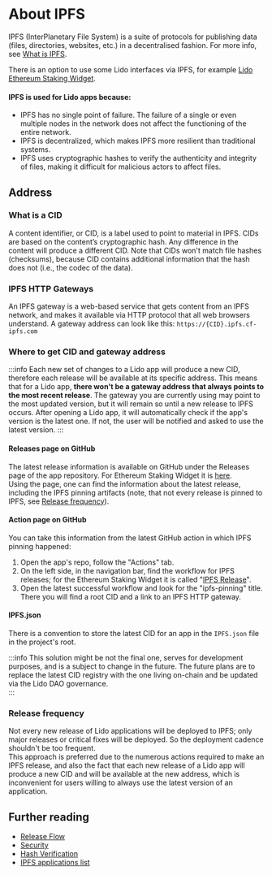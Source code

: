 # About IPFS

IPFS (InterPlanetary File System) is a suite of protocols for publishing data (files, directories, websites, etc.) in a decentralised fashion.
For more info, see [What is IPFS](https://docs.ipfs.tech/concepts/what-is-ipfs/).

There is an option to use some Lido interfaces via IPFS, for example [Lido Ethereum Staking Widget](https://github.com/lidofinance/ethereum-staking-widget).

#### IPFS is used for Lido apps because:
- IPFS has no single point of failure. The failure of a single or even multiple nodes in the network does not affect the functioning of the entire network.
- IPFS is decentralized, which makes IPFS more resilient than traditional systems.
- IPFS uses cryptographic hashes to verify the authenticity and integrity of files, making it difficult for malicious actors to affect files.

## Address
### What is a CID
A content identifier, or CID, is a label used to point to material in IPFS. CIDs are based on the content’s cryptographic hash.
Any difference in the content will produce a different CID.
Note that CIDs won't match file hashes (checksums), because CID contains additional information that the hash does not (i.e., the codec of the data).

### IPFS HTTP Gateways
An IPFS gateway is a web-based service that gets content from an IPFS network, and makes it available via HTTP protocol 
that all web browsers understand. A gateway address can look like this: `https://{CID}.ipfs.cf-ipfs.com`

### Where to get CID and gateway address

:::info
Each new set of changes to a Lido app will produce a new CID, therefore each release will be available at its specific address.
This means that for a Lido app, **there won't be a gateway address that always points to the most recent release**.
The gateway you are currently using may point to the most updated version, but it will remain so until a new release to IPFS occurs.
After opening a Lido app, it will automatically check if the app's version is the latest one. If not, the user will be notified and asked to use the latest version.
:::

#### Releases page on GitHub
The latest release information is available on GitHub under the Releases page of the app repository.
For Ethereum Staking Widget it is [here](https://github.com/lidofinance/ethereum-staking-widget/releases).  
Using the page, one can find the information about the latest release, including the IPFS pinning artifacts
(note, that not every release is pinned to IPFS, see [Release frequency](#release-frequency)).

#### Action page on GitHub
You can take this information from the latest GitHub action in which IPFS pinning happened:
1. Open the app's repo, follow the "Actions" tab.
2. On the left side, in the navigation bar, find the workflow for IPFS releases; for the Ethereum Staking Widget it is called "[IPFS Release](https://github.com/lidofinance/ethereum-staking-widget/actions/workflows/ci-ipfs.yml)".
3. Open the latest successful workflow and look for the "ipfs-pinning" title. There you will find a root CID and a link to an IPFS HTTP gateway.

#### IPFS.json
There is a convention to store the latest CID for an app in the `IPFS.json` file in the project's root.

:::info
This solution might be not the final one, serves for development purposes, and is a subject to change in the future.
The future plans are to replace the latest CID registry with the one living on-chain and be updated via the Lido DAO governance.  
:::

### Release frequency
Not every new release of Lido applications will be deployed to IPFS; only major releases or critical fixes will be deployed.
So the deployment cadence shouldn't be too frequent.  
This approach is preferred due to the numerous actions required to make an IPFS release,
and also the fact that each new release of a Lido app will produce a new CID and will be available at the new address, 
which is inconvenient for users willing to always use the latest version of an application.

## Further reading
- [Release Flow](release-flow.md)
- [Security](security.md)
- [Hash Verification](hash-verification.md)
- [IPFS applications list](apps-list.md)

